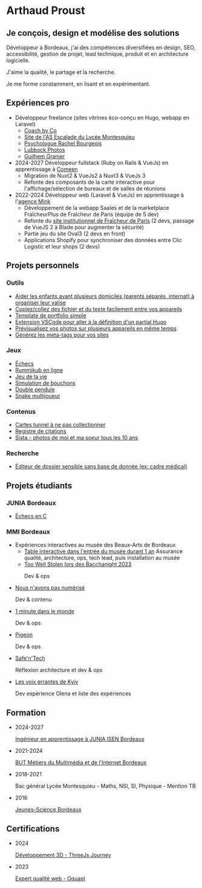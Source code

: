 # Arthaud Proust

## Je conçois, design et modélise des solutions

Développeur à Bordeaux, j'ai des compétences diversifiées en design, SEO, accessibilité, gestion de projet, lead technique, produit et en architecture logicielle.

J'aime la qualité, le partage et la recherche.

Je me forme constamment, en lisant et en expérimentant.

## Expériences pro

- Développeur freelance (sites vitrines éco-conçu en Hugo, webapp en Laravel)
  - [Coach by Co](https://coachbyco.fr)
  - [Site de l'AS Escalade du Lycée Montesquieu](https://escalade-montesquieu.fr)
  - [Psychologue Rachel Bourgeois](https://rachelbourgeois-psychologue.fr/)
  - [Lubbock Photos](https://lubbockphotos.com)
  - [Guilhem Granier](https://guilhemgranier.fr)
- 2024-2027 Développeur fullstack (Ruby on Rails & VueJs) en apprentissage à [Comeen](https://comeen.com)
  - Migration de Nuxt2 & VueJs2 à Nuxt3 & VueJs 3
  - Refonte des composants de la carte interactive pour l'affichage/sélection de bureaux et de salles de réunions
- 2022-2024 Développeur web (Laravel & VueJs) en apprentissage à l'[agence Mink](https://mink-agency.com)
  - Développement de la webapp Saales et de la marketplace FraîcheurPlus de Fraîcheur de Paris (équipe de 5 dev)
  - Refonte du [site institutionnel de Fraîcheur de Paris](https://www.fraicheurdeparis.fr/) (2 devs, passage de VueJS 2 à Blade pour augmenter la sécurité)
  - Partie jeu du site Oval3 (2 devs en front)
  - Applications Shopify pour synchroniser des données entre Clic Logistic et leur shops (2 devs)

## Projets personnels

### Outils

- [Aider les enfants ayant plusieurs domiciles (parents séparés, internat) à organiser leur valise](https://dressing.arthaud.dev)
- [Copiez/collez des fichier et du texte facilement entre vos appareils](https://clipboard.arthaud.dev)
- [Template de portfolio simple](https://github.com/arthaud-proust/simple-portfolio)
- [Extension VSCode pour aller à la définition d'un partial Hugo](https://marketplace.visualstudio.com/items?itemName=arthaud-proust.hugo-partials-defs)
- [Prévisualisez vos photos sur plusieurs appareils en même temps](https://preview.arthaud.dev)
- [Générez les meta-tags pour vos sites](https://metatags.arthaud.dev)

### Jeux

- [Échecs](https://chess.arthaud.dev)
- [Rummikub en ligne](https://rummikub.arthaud.dev)
- [Jeu de la vie](https://life.arthaud.dev)
- [Simulation de bouchons](https://traffic-jam.arthaud.dev)
- [Double pendule](https://pendulum.arthaud.dev)
- [Snake multijoueur](https://snake.arthaud.dev)

### Contenus

- [Cartes tunnel à ne pas collectionner](https://tunnel.arthaud.dev)
- [Registre de citations](https://quoted.arthaud.dev)
- [Sista - photos de moi et ma soeur tous les 10 ans](https://sista.arthaud.dev)

### Recherche

- [Éditeur de dossier sensible sans base de donnée (ex: cadre médical)](https://github.com/arthaud-proust-rd/serverless-form-builder)

## Projets étudiants

### JUNIA Bordeaux

- [Échecs en C](https://github.com/arthaud-proust/c-chess)

### MMI Bordeaux

- Expériences interactives au musée des Beaux-Arts de Bordeaux
  - [Table interactive dans l'entrée du musée durant 1 an](https://nuit-du-musba.mmibordeaux.com/) Assurance qualité, architecture, ops, tech lead, puis installation au musée
  - [Too Well Stolen lors des Bacchanight 2023](https://too-well-stolen.vercel.app/) <p>Dev & ops</p>
- [Nous n'avons pas numérisé](https://nousnavonspasnumerise.mmibordeaux.com/) <p>Dev & contenu</p>
- [1 minute dans le monde](https://1minute.lesorchideesrouges.org/) <p>Dev & ops</p>
- [Pigeon](https://pigeon.ovh/login)
  <p>Dev & ops</p>
- [Safe'n'Tech](https://safe-n-tech.netlify.app/)
  <p>Réflexion architecture et dev & ops</p>
- [Les voix errantes de Kyiv](https://les-voix-errantes-de-kyiv.fr/) <p>Dev expérience Olena et liste des expériences</p>

## Formation

- 2024-2027 <p>[Ingénieur en apprentissage à JUNIA ISEN Bordeaux](https://www.junia.com/fr/formations-admissions/alternance-et-apprentissage/alternance-ingenieur-numerique/)</p>
- 2021-2024 <p>[BUT Métiers du Multimédia et de l'Internet Bordeaux](https://mmibordeaux.com)</p>
- 2018-2021 <p>Bac général Lycée Montesquieu - Maths, NSI, SI, Physique - Mention TB</p>
- 2016 <p>[Jeunes-Science Bordeaux](https://www.jeunes-science.asso.fr/)</p>

## Certifications

- 2024 <p>[Développement 3D - ThreeJs Journey](https://threejs-journey.com/certificate/view/37429)</p>
- 2023 <p>[Expert qualité web - Oquast](https://directory.opquast.com/fr/certificates/arthaud-proust/)</p>
